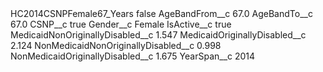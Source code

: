 <?xml version="1.0" encoding="UTF-8"?>
<CustomMetadata xmlns="http://soap.sforce.com/2006/04/metadata" xmlns:xsi="http://www.w3.org/2001/XMLSchema-instance" xmlns:xsd="http://www.w3.org/2001/XMLSchema">
    <label>HC2014CSNPFemale67_Years</label>
    <protected>false</protected>
    <values>
        <field>AgeBandFrom__c</field>
        <value xsi:type="xsd:double">67.0</value>
    </values>
    <values>
        <field>AgeBandTo__c</field>
        <value xsi:type="xsd:double">67.0</value>
    </values>
    <values>
        <field>CSNP__c</field>
        <value xsi:type="xsd:boolean">true</value>
    </values>
    <values>
        <field>Gender__c</field>
        <value xsi:type="xsd:string">Female</value>
    </values>
    <values>
        <field>IsActive__c</field>
        <value xsi:type="xsd:boolean">true</value>
    </values>
    <values>
        <field>MedicaidNonOriginallyDisabled__c</field>
        <value xsi:type="xsd:double">1.547</value>
    </values>
    <values>
        <field>MedicaidOriginallyDisabled__c</field>
        <value xsi:type="xsd:double">2.124</value>
    </values>
    <values>
        <field>NonMedicaidNonOriginallyDisabled__c</field>
        <value xsi:type="xsd:double">0.998</value>
    </values>
    <values>
        <field>NonMedicaidOriginallyDisabled__c</field>
        <value xsi:type="xsd:double">1.675</value>
    </values>
    <values>
        <field>YearSpan__c</field>
        <value xsi:type="xsd:string">2014</value>
    </values>
</CustomMetadata>
